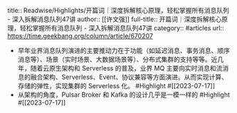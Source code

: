 title:: Readwise/Highlights/开篇词｜深度拆解核心原理，轻松掌握所有消息队列 - 深入拆解消息队列47讲
author:: [[许文强]]
full-title:: 开篇词｜深度拆解核心原理，轻松掌握所有消息队列 - 深入拆解消息队列47讲
category:: #articles
url:: https://time.geekbang.org/column/article/670207

- 早年业界消息队列演进的主要推动力在于功能（如延迟消息、事务消息、顺序消息等）、场景（实时场景、大数据场景等）、分布式集群的支持等等。近几年，随着云原生架构和 Serverless 的普及，业界 MQ 主要向实时消息和流消息的融合架构、Serverless、Event、协议兼容等方面演进。从而实现计算、存储的弹性，实现集群的 Serverless 化。 #Highlight #[[2023-07-17]]
- 从架构的角度，Pulsar Broker 和 Kafka 的设计几乎是一模一样的 #Highlight #[[2023-07-17]]